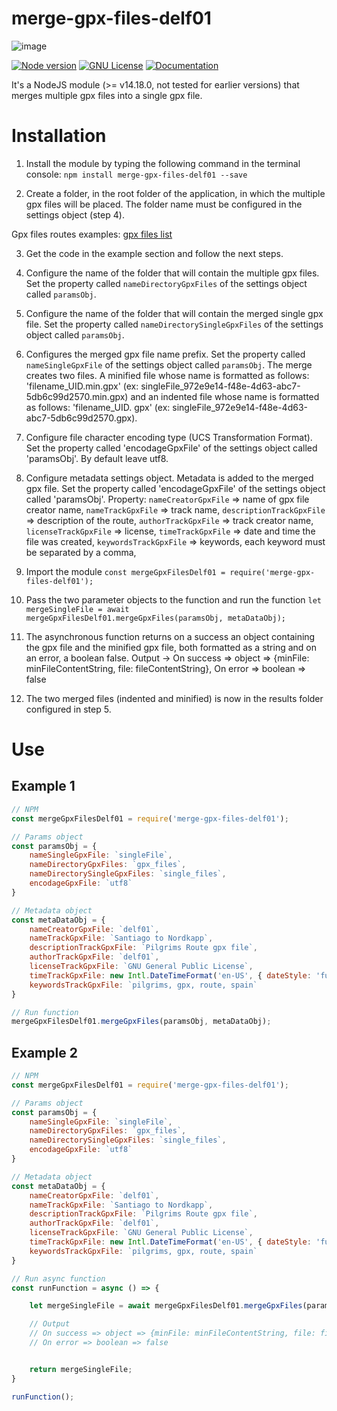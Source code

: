 # merge-gpx-files-delf01

![image](https://github.com/delphinbock/merge-gpx-files-delf01?raw=true)

[![Node version](https://img.shields.io/badge/node->=14.18.0-orange.svg?style=for-the-badge)](https://nodejs.org/en/about/releases/)
[![GNU License](https://img.shields.io/badge/license-GNU-blue.svg?style=for-the-badge)](https://www.gnu.org/licenses/gpl-3.0.html)
[![Documentation](https://img.shields.io/badge/Documentation-github-brightgreen.svg?style=for-the-badge)](https://github.com/delphinbock/merge-gpx-files-delf01/blob/main/README.md)


It's a NodeJS module (>= v14.18.0, not tested for earlier versions) that merges multiple gpx files into a single gpx file.

# Installation

1. Install the module by typing the following command in the terminal console: `npm install merge-gpx-files-delf01 --save`

2. Create a folder, in the root folder of the application, in which the multiple gpx files will be placed. The folder name must be configured in the settings object (step 4).

Gpx files routes examples: [gpx files list](https://github.com/delphinbock/santiago-de-compostela_spain-north-cape_norway_gpx_files.git)

3. Get the code in the example section and follow the next steps.

4. Configure the name of the folder that will contain the multiple gpx files.
Set the property called `nameDirectoryGpxFiles` of the settings object called `paramsObj`.

5. Configure the name of the folder that will contain the merged single gpx file.
Set the property called `nameDirectorySingleGpxFiles` of the settings object called `paramsObj`.

6. Configures the merged gpx file name prefix.
Set the property called `nameSingleGpxFile` of the settings object called `paramsObj`.
The merge creates two files. A minified file whose name is formatted as follows: 'filename_UID.min.gpx' (ex: singleFile_972e9e14-f48e-4d63-abc7-5db6c99d2570.min.gpx) and an indented file whose name is formatted as follows: 'filename_UID. gpx' (ex: singleFile_972e9e14-f48e-4d63-abc7-5db6c99d2570.gpx).

7. Configure file character encoding type (UCS Transformation Format).
Set the property called  'encodageGpxFile' of the settings object called 'paramsObj'.
By default leave utf8.

8. Configure metadata settings object. Metadata is added to the merged gpx file.
Set the property called  'encodageGpxFile' of the settings object called 'paramsObj'.
Property:
`nameCreatorGpxFile` => name of gpx file creator name, 
`nameTrackGpxFile` => track name, 
`descriptionTrackGpxFile` => description of the route, 
`authorTrackGpxFile` => track creator name, 
`licenseTrackGpxFile` => license, 
`timeTrackGpxFile` => date and time the file was created, 
`keywordsTrackGpxFile` => keywords, each keyword must be separated by a comma, 

9. Import the module `const mergeGpxFilesDelf01 = require('merge-gpx-files-delf01');`

9. Pass the two parameter objects to the function and run the function `let mergeSingleFile = await mergeGpxFilesDelf01.mergeGpxFiles(paramsObj, metaDataObj);`

10. The asynchronous function returns on a success an object containing the gpx file and the minified gpx file, both formatted as a string and on an error, a boolean false.
Output -> On success => object => {minFile: minFileContentString, file: fileContentString}, On error => boolean => false

11. The two merged files (indented and minified) is now in the results folder configured in step 5.

# Use
## Example 1
```javascript
// NPM
const mergeGpxFilesDelf01 = require('merge-gpx-files-delf01');

// Params object
const paramsObj = {
    nameSingleGpxFile: `singleFile`,
    nameDirectoryGpxFiles: `gpx_files`,
    nameDirectorySingleGpxFiles: `single_files`,
    encodageGpxFile: `utf8`
}

// Metadata object
const metaDataObj = {
    nameCreatorGpxFile: `delf01`,
    nameTrackGpxFile: `Santiago to Nordkapp`,
    descriptionTrackGpxFile: `Pilgrims Route gpx file`,
    authorTrackGpxFile: `delf01`,
    licenseTrackGpxFile: `GNU General Public License`,
    timeTrackGpxFile: new Intl.DateTimeFormat('en-US', { dateStyle: 'full', timeStyle: 'long' }).format(new Date(Date.UTC(2020, 11, 20, 3, 23, 16, 738))),
    keywordsTrackGpxFile: `pilgrims, gpx, route, spain`
}

// Run function
mergeGpxFilesDelf01.mergeGpxFiles(paramsObj, metaDataObj);

```
## Example 2

```javascript
// NPM
const mergeGpxFilesDelf01 = require('merge-gpx-files-delf01');

// Params object
const paramsObj = {
    nameSingleGpxFile: `singleFile`,
    nameDirectoryGpxFiles: `gpx_files`,
    nameDirectorySingleGpxFiles: `single_files`,
    encodageGpxFile: `utf8`
}

// Metadata object
const metaDataObj = {
    nameCreatorGpxFile: `delf01`,
    nameTrackGpxFile: `Santiago to Nordkapp`,
    descriptionTrackGpxFile: `Pilgrims Route gpx file`,
    authorTrackGpxFile: `delf01`,
    licenseTrackGpxFile: `GNU General Public License`,
    timeTrackGpxFile: new Intl.DateTimeFormat('en-US', { dateStyle: 'full', timeStyle: 'long' }).format(new Date(Date.UTC(2020, 11, 20, 3, 23, 16, 738))),
    keywordsTrackGpxFile: `pilgrims, gpx, route, spain`
}

// Run async function
const runFunction = async () => {

    let mergeSingleFile = await mergeGpxFilesDelf01.mergeGpxFiles(paramsObj, metaDataObj);

    // Output
    // On success => object => {minFile: minFileContentString, file: fileContentString}
    // On error => boolean => false


    return mergeSingleFile;
}

runFunction();

```
